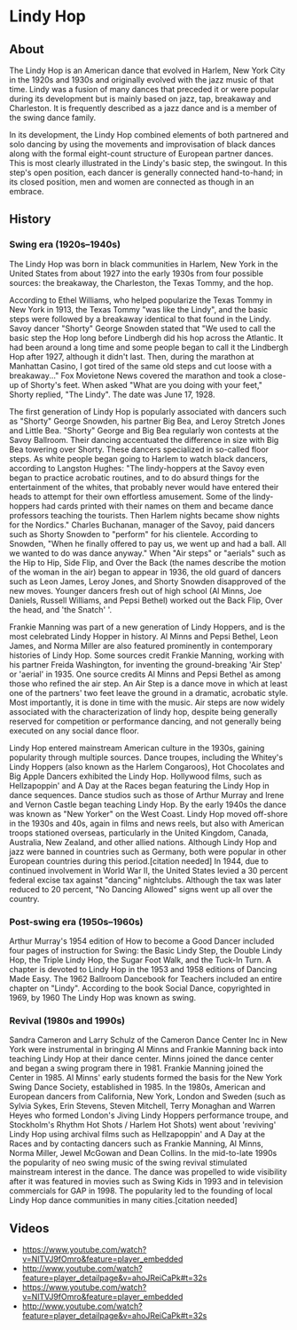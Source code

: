 # Lindy Hop

## About
The Lindy Hop is an American dance that evolved in Harlem, New York City in the 1920s and 1930s and originally evolved with the jazz music of that time. Lindy was a fusion of many dances that preceded it or were popular during its development but is mainly based on jazz, tap, breakaway and Charleston. It is frequently described as a jazz dance and is a member of the swing dance family.

In its development, the Lindy Hop combined elements of both partnered and solo dancing by using the movements and improvisation of black dances along with the formal eight-count structure of European partner dances. This is most clearly illustrated in the Lindy's basic step, the swingout. In this step's open position, each dancer is generally connected hand-to-hand; in its closed position, men and women are connected as though in an embrace.


## History

### Swing era (1920s–1940s)
The Lindy Hop was born in black communities in Harlem, New York in the United States from about 1927 into the early 1930s from four possible sources: the breakaway, the Charleston, the Texas Tommy, and the hop.

According to Ethel Williams, who helped popularize the Texas Tommy in New York in 1913, the Texas Tommy "was like the Lindy", and the basic steps were followed by a breakaway identical to that found in the Lindy. Savoy dancer "Shorty" George Snowden stated that "We used to call the basic step the Hop long before Lindbergh did his hop across the Atlantic. It had been around a long time and some people began to call it the Lindbergh Hop after 1927, although it didn't last. Then, during the marathon at Manhattan Casino, I got tired of the same old steps and cut loose with a breakaway..." Fox Movietone News covered the marathon and took a close-up of Shorty's feet. When asked "What are you doing with your feet," Shorty replied, "The Lindy". The date was June 17, 1928.

The first generation of Lindy Hop is popularly associated with dancers such as "Shorty" George Snowden, his partner Big Bea, and Leroy Stretch Jones and Little Bea. "Shorty" George and Big Bea regularly won contests at the Savoy Ballroom. Their dancing accentuated the difference in size with Big Bea towering over Shorty. These dancers specialized in so-called floor steps.
As white people began going to Harlem to watch black dancers, according to Langston Hughes: "The lindy-hoppers at the Savoy even began to practice acrobatic routines, and to do absurd things for the entertainment of the whites, that probably never would have entered their heads to attempt for their own effortless amusement. Some of the lindy-hoppers had cards printed with their names on them and became dance professors teaching the tourists. Then Harlem nights became show nights for the Nordics."
Charles Buchanan, manager of the Savoy, paid dancers such as Shorty Snowden to "perform" for his clientele. According to Snowden, "When he finally offered to pay us, we went up and had a ball. All we wanted to do was dance anyway."  When "Air steps" or "aerials" such as the Hip to Hip, Side Flip, and Over the Back (the names describe the motion of the woman in the air) began to appear in 1936, the old guard of dancers such as Leon James, Leroy Jones, and Shorty Snowden disapproved of the new moves.
Younger dancers fresh out of high school (Al Minns, Joe Daniels, Russell Williams, and Pepsi Bethel) worked out the Back Flip, Over the head, and 'the Snatch' '.

Frankie Manning was part of a new generation of Lindy Hoppers, and is the most celebrated Lindy Hopper in history. Al Minns and Pepsi Bethel, Leon James, and Norma Miller are also featured prominently in contemporary histories of Lindy Hop. Some sources credit Frankie Manning, working with his partner Freida Washington, for inventing the ground-breaking 'Air Step' or 'aerial' in 1935. One source credits Al Minns and Pepsi Bethel as among those who refined the air step. An Air Step is a dance move in which at least one of the partners' two feet leave the ground in a dramatic, acrobatic style. Most importantly, it is done in time with the music. Air steps are now widely associated with the characterization of lindy hop, despite being generally reserved for competition or performance dancing, and not generally being executed on any social dance floor.

Lindy Hop entered mainstream American culture in the 1930s, gaining popularity through multiple sources. Dance troupes, including the Whitey's Lindy Hoppers (also known as the Harlem Congaroos), Hot Chocolates and Big Apple Dancers exhibited the Lindy Hop. Hollywood films, such as Hellzapoppin' and A Day at the Races began featuring the Lindy Hop in dance sequences. Dance studios such as those of Arthur Murray and Irene and Vernon Castle began teaching Lindy Hop. By the early 1940s the dance was known as "New Yorker" on the West Coast.
Lindy Hop moved off-shore in the 1930s and 40s, again in films and news reels, but also with American troops stationed overseas, particularly in the United Kingdom, Canada, Australia, New Zealand, and other allied nations. Although Lindy Hop and jazz were banned in countries such as Germany, both were popular in other European countries during this period.[citation needed]
In 1944, due to continued involvement in World War II, the United States levied a 30 percent federal excise tax against "dancing" nightclubs. Although the tax was later reduced to 20 percent, "No Dancing Allowed" signs went up all over the country.

### Post-swing era (1950s–1960s)

Arthur Murray's 1954 edition of How to become a Good Dancer included four pages of instruction for Swing: the Basic Lindy Step, the Double Lindy Hop, the Triple Lindy Hop, the Sugar Foot Walk, and the Tuck-In Turn. A chapter is devoted to Lindy Hop in the 1953 and 1958 editions of Dancing Made Easy.
The 1962 Ballroom Dancebook for Teachers included an entire chapter on "Lindy".
According to the book Social Dance, copyrighted in 1969, by 1960 The Lindy Hop was known as swing.

### Revival (1980s and 1990s)
Sandra Cameron and Larry Schulz of the Cameron Dance Center Inc in New York were instrumental in bringing Al Minns and Frankie Manning back into teaching Lindy Hop at their dance center. Minns joined the dance center and began a swing program there in 1981. Frankie Manning joined the Center in 1985.
Al Minns' early students formed the basis for the New York Swing Dance Society, established in 1985.
In the 1980s, American and European dancers from California, New York, London and Sweden (such as Sylvia Sykes, Erin Stevens, Steven Mitchell, Terry Monaghan and Warren Heyes who formed London's Jiving Lindy Hoppers performance troupe, and Stockholm's Rhythm Hot Shots / Harlem Hot Shots) went about 'reviving' Lindy Hop using archival films such as Hellzapoppin' and A Day at the Races and by contacting dancers such as Frankie Manning, Al Minns, Norma Miller, Jewel McGowan and Dean Collins. In the mid-to-late 1990s the popularity of neo swing music of the swing revival stimulated mainstream interest in the dance. The dance was propelled to wide visibility after it was featured in movies such as Swing Kids in 1993 and in television commercials for GAP in 1998. The popularity led to the founding of local Lindy Hop dance communities in many cities.[citation needed]


## Videos
* https://www.youtube.com/watch?v=NlTVJ9fOmro&feature=player_embedded
* http://www.youtube.com/watch?feature=player_detailpage&v=ahoJReiCaPk#t=32s
* https://www.youtube.com/watch?v=NlTVJ9fOmro&feature=player_embedded
* http://www.youtube.com/watch?feature=player_detailpage&v=ahoJReiCaPk#t=32s
